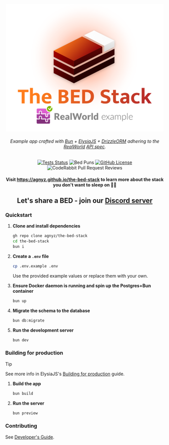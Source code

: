 <div align='center'>

<img src="docs/public/logo.png" alt="Logo for The BED Stack RealWorld example" width=500>

###### _Example app crafted with [Bun](https://github.com/oven-sh/bun) + [ElysiaJS](https://github.com/elysiajs/elysia) + [DrizzleORM](https://github.com/drizzle-team/drizzle-orm) adhering to the [RealWorld](https://github.com/gothinkster/realworld) [API spec](https://realworld-docs.netlify.app/docs/specs/backend-specs/introduction/)._

[![Tests Status](https://github.com/agnyz/the-bed-stack/actions/workflows/tests.yml/badge.svg?event=push&branch=main)](https://github.com/agnyz/the-bed-stack/actions/workflows/tests.yml?query=branch%3Amain) ![Bed Puns](https://img.shields.io/badge/bed%20puns-welcome-limegreen) [![GitHub License](https://img.shields.io/github/license/agnyz/the-bed-stack)](https://github.com/agnyz/the-bed-stack/blob/main/LICENSE) ![CodeRabbit Pull Request Reviews](https://img.shields.io/coderabbit/prs/github/agnyz/the-bed-stack?utm_source=oss&utm_medium=github&utm_campaign=agnyz%2Fthe-bed-stack&labelColor=171717&color=FF570A&link=https%3A%2F%2Fcoderabbit.ai&label=CodeRabbit+Reviews)

#### Visit https://agnyz.github.io/the-bed-stack to learn more about the stack you don't want to sleep on 🛌💤

## Let's share a BED - join our [Discord server](https://discord.gg/PH4rBdTU) 

</div>

### Quickstart

1. **Clone and install dependencies**

    ```sh
    gh repo clone agnyz/the-bed-stack
    cd the-bed-stack
    bun i
    ```

2. **Create a `.env` file**

    ```sh
    cp .env.example .env
    ```

    Use the provided example values or replace them with your own.

3. **Ensure Docker daemon is running and spin up the Postgres+Bun container**

    ```sh
    bun up
    ```
3. **Migrate the schema to the database**

    ```sh
    bun db:migrate
    ```

4. **Run the development server**

    ```sh
    bun dev
    ```

### Building for production

> [!TIP]
> See more info in ElysiaJS's [Building for production](https://elysiajs.com/tutorial.html#build-for-production) guide.

1. **Build the app**

    ```sh
    bun build
    ```

2. **Run the server**

    ```sh
    bun preview
    ```

### Contributing

See [Developer's Guide](CONTRIBUTING.md).
